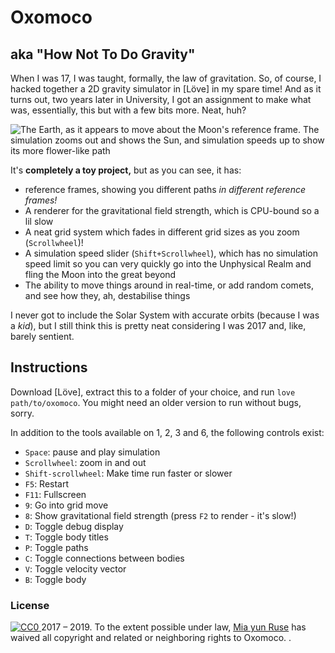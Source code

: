 # Oxomoco
## aka "How Not To Do Gravity"

When I was 17, I was taught, formally, the law of gravitation. So, of course, I hacked together a 2D gravity simulator in [Löve] in my spare time! And as it turns out, two years later in University, I got an assignment to make what was, essentially, this but with a few bits more. Neat, huh?

![The Earth, as it appears to move about the Moon's reference frame. The simulation zooms out and shows the Sun, and simulation speeds up to show its more flower-like path](https://images.squarespace-cdn.com/content/v1/5dbf4ceb23861854274c5a15/1572846759769-VSOGURMFWC71X8Y91BND/ke17ZwdGBToddI8pDm48kHTltL2lmdnsJxFL_LED5_FZw-zPPgdn4jUwVcJE1ZvWEtT5uBSRWt4vQZAgTJucoTqqXjS3CfNDSuuf31e0tVGsg7I3aR9l36tvEixSmJtkpbMOeVpyzg_lzaMSRJTOf1tO8nJtk629tZGIWiyY3XQ/yizzy-orbit-perspectives.gif?format=1000w)

It's **completely a toy project,** but as you can see, it has:

- reference frames, showing you different paths _in different reference frames!_
- A renderer for the gravitational field strength, which is CPU-bound so a lil slow 
- A neat grid system which fades in different grid sizes as you zoom (`Scrollwheel`)!
- A simulation speed slider (`Shift+Scrollwheel`), which has no simulation speed limit so you can very quickly go into the Unphysical Realm and fling the Moon into the great beyond
- The ability to move things around in real-time, or add random comets, and see how they, ah, destabilise things

I never got to include the Solar System with accurate orbits (because I was a _kid_), but I still think this is pretty neat considering I was 2017 and, like, barely sentient.

## Instructions

Download [Löve], extract this to a folder of your choice, and run `love path/to/oxomoco`. You might need an older version to run without bugs, sorry.

In addition to the tools available on 1, 2, 3 and 6, the following controls exist:

* `Space`: pause and play simulation
* `Scrollwheel`: zoom in and out
* `Shift-scrollwheel`: Make time run faster or slower
* `F5`: Restart
* `F11`: Fullscreen
* `9`: Go into grid move
* `8`: Show gravitational field strength (press `F2` to render - it's slow!)
* `D`: Toggle debug display
* `T`: Toggle body titles
* `P`: Toggle paths
* `C`: Toggle connections between bodies
* `V`: Toggle velocity vector
* `B`: Toggle body

### License

<p xmlns:dct="http://purl.org/dc/terms/" xmlns:vcard="http://www.w3.org/2001/vcard-rdf/3.0#">
  <a rel="license"
     href="http://creativecommons.org/publicdomain/zero/1.0/">
    <img src="https://licensebuttons.net/p/zero/1.0/80x15.png" style="border-style: none;" alt="CC0" />
  </a>
  2017 – 2019.
  To the extent possible under law,
  <a rel="dct:publisher"
     href="https://yunru.se">
    <span property="dct:title">Mia yun Ruse</span></a>
  has waived all copyright and related or neighboring rights to
  <span property="dct:title">Oxomoco</span>.
  <span property="vcard:Country" datatype="dct:ISO3166" content="GB" about="https://yunru.se"></span>.
</p>
